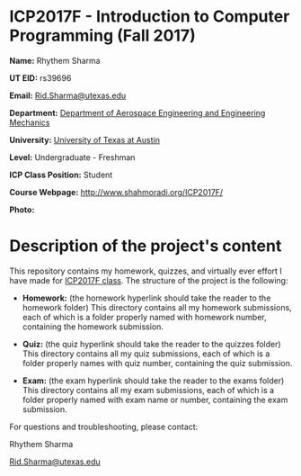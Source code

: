 # ICP2017F - Introduction to Computer Programming (Fall 2017)

**Name:** Rhythem Sharma

**UT EID:** rs39696

**Email:** Rid.Sharma@utexas.edu

**Department:** [Department of Aerospace Engineering and Engineering Mechanics](http://www.ae.utexas.edu/)

**University:** [University of Texas at Austin](https://www.utexas.edu/)

**Level:** Undergraduate - Freshman

**ICP Class Position:** Student

**Course Webpage:** http://www.shahmoradi.org/ICP2017F/

**Photo:** 

# Description of the project's content

This repository contains my homework, quizzes, and virtually ever effort I have made for [ICP2017F class](http://www.shahmoradi.org/ICP2017F/). The structure of the project is the following:

* **Homework:** (the homework hyperlink should take the reader to the homework folder) This directory contains all my homework submissions, each of which is a folder properly named with homework number, containing the homework submission.

* **Quiz:** (the quiz hyperlink should take the reader to the quizzes folder) This directory contains all my quiz submissions, each of which is a folder properly names with quiz number, containing the quiz submission.

* **Exam:** (the exam hyperlink should take the reader to the exams folder) This directory contains all my exam submissions, each of which is a folder properly named with exam name or number, containing the exam submission.


For questions and troubleshooting, please contact:

Rhythem Sharma

Rid.Sharma@utexas.edu
